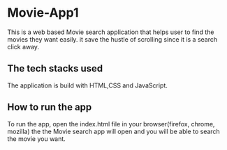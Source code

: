 # Movie-App1
This is a web based Movie search application that helps user to find the movies they want easily. it save the hustle of scrolling since it is a search click away.
## The tech stacks used
The application is build with HTML,CSS and JavaScript.
## How to run the app
To run the app, open the index.html file in your browser(firefox, chrome, mozilla) the the Movie search app will open and you will be able to search the movie you want.
